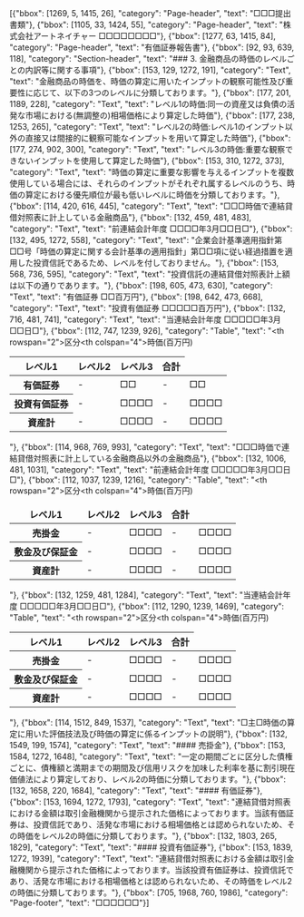 [{"bbox": [1269, 5, 1415, 26], "category": "Page-header", "text": "□□□提出書類"}, {"bbox": [1105, 33, 1424, 55], "category": "Page-header", "text": "株式会社アートネイチャー □□□□□□□□"}, {"bbox": [1277, 63, 1415, 84], "category": "Page-header", "text": "有価証券報告書"}, {"bbox": [92, 93, 639, 118], "category": "Section-header", "text": "### 3. 金融商品の時価のレベルごとの内訳等に関する事項"}, {"bbox": [153, 129, 1272, 191], "category": "Text", "text": "金融商品の時価を、時価の算定に用いたインプットの観察可能性及び重要性に応じて、以下の3つのレベルに分類しております。"}, {"bbox": [177, 201, 1189, 228], "category": "Text", "text": "レベル1の時価:同一の資産又は負債の活発な市場における(無調整の)相場価格により算定した時価"}, {"bbox": [177, 238, 1253, 265], "category": "Text", "text": "レベル2の時価:レベル1のインプット以外の直接又は間接的に観察可能なインプットを用いて算定した時価"}, {"bbox": [177, 274, 902, 300], "category": "Text", "text": "レベル3の時価:重要な観察できないインプットを使用して算定した時価"}, {"bbox": [153, 310, 1272, 373], "category": "Text", "text": "時価の算定に重要な影響を与えるインプットを複数使用している場合には、それらのインプットがそれぞれ属するレベルのうち、時価の算定における優先順位が最も低いレベルに時価を分類しております。"}, {"bbox": [114, 420, 616, 445], "category": "Text", "text": "□□□時価で連結貸借対照表に計上している金融商品"}, {"bbox": [132, 459, 481, 483], "category": "Text", "text": "前連結会計年度 □□□□年3月□□日□"}, {"bbox": [132, 495, 1272, 558], "category": "Text", "text": "企業会計基準適用指針第□□号「時価の算定に関する会計基準の適用指針」第□□項に従い経過措置を適用した投資信託であるため、レベルを付しておりません。"}, {"bbox": [153, 568, 736, 595], "category": "Text", "text": "投資信託の連結貸借対照表計上額は以下の通りであります。"}, {"bbox": [198, 605, 473, 630], "category": "Text", "text": "有価証券 □□百万円"}, {"bbox": [198, 642, 473, 668], "category": "Text", "text": "投資有価証券 □□□□□百万円"}, {"bbox": [132, 716, 481, 741], "category": "Text", "text": "当連結会計年度 □□□□□年3月□□日□"}, {"bbox": [112, 747, 1239, 926], "category": "Table", "text": "<table><thead><tr><th rowspan=\"2\">区分</th><th colspan=\"4\">時価(百万円)</th></tr><tr><th>レベル1</th><th>レベル2</th><th>レベル3</th><th>合計</th></tr></thead><tbody><tr><th>有価証券</th><td>-</td><td>□□</td><td>-</td><td>□□</td></tr><tr><th>投資有価証券</th><td>-</td><td>□□□□</td><td>-</td><td>□□□□</td></tr><tr><th>資産計</th><td>-</td><td>□□□□</td><td>-</td><td>□□□□</td></tr></tbody></table>"}, {"bbox": [114, 968, 769, 993], "category": "Text", "text": "□□□時価で連結貸借対照表に計上している金融商品以外の金融商品"}, {"bbox": [132, 1006, 481, 1031], "category": "Text", "text": "前連結会計年度 □□□□□年3月□□日□"}, {"bbox": [112, 1037, 1239, 1216], "category": "Table", "text": "<table><thead><tr><th rowspan=\"2\">区分</th><th colspan=\"4\">時価(百万円)</th></tr><tr><th>レベル1</th><th>レベル2</th><th>レベル3</th><th>合計</th></tr></thead><tbody><tr><th>売掛金</th><td>-</td><td>□□□□</td><td>-</td><td>□□□□</td></tr><tr><th>敷金及び保証金</th><td>-</td><td>□□□□</td><td>-</td><td>□□□□</td></tr><tr><th>資産計</th><td>-</td><td>□□□□</td><td>-</td><td>□□□□</td></tr></tbody></table>"}, {"bbox": [132, 1259, 481, 1284], "category": "Text", "text": "当連結会計年度 □□□□□年3月□□日□"}, {"bbox": [112, 1290, 1239, 1469], "category": "Table", "text": "<table><thead><tr><th rowspan=\"2\">区分</th><th colspan=\"4\">時価(百万円)</th></tr><tr><th>レベル1</th><th>レベル2</th><th>レベル3</th><th>合計</th></tr></thead><tbody><tr><th>売掛金</th><td>-</td><td>□□□□</td><td>-</td><td>□□□□</td></tr><tr><th>敷金及び保証金</th><td>-</td><td>□□□□</td><td>-</td><td>□□□□</td></tr><tr><th>資産計</th><td>-</td><td>□□□□</td><td>-</td><td>□□□□</td></tr></tbody></table>"}, {"bbox": [114, 1512, 849, 1537], "category": "Text", "text": "□主□時価の算定に用いた評価技法及び時価の算定に係るインプットの説明"}, {"bbox": [132, 1549, 199, 1574], "category": "Text", "text": "#### 売掛金"}, {"bbox": [153, 1584, 1272, 1648], "category": "Text", "text": "一定の期間ごとに区分した債権ごとに、債権額と満期までの期間及び信用リスクを加味した利率を基に割引現在価値法により算定しており、レベル2の時価に分類しております。"}, {"bbox": [132, 1658, 220, 1684], "category": "Text", "text": "#### 有価証券"}, {"bbox": [153, 1694, 1272, 1793], "category": "Text", "text": "連結貸借対照表における金額は取引金融機関から提示された価格によっております。当該有価証券は、投資信託であり、活発な市場における相場価格とは認められないため、その時価をレベル2の時価に分類しております。"}, {"bbox": [132, 1803, 265, 1829], "category": "Text", "text": "#### 投資有価証券"}, {"bbox": [153, 1839, 1272, 1939], "category": "Text", "text": "連結貸借対照表における金額は取引金融機関から提示された価格によっております。当該投資有価証券は、投資信託であり、活発な市場における相場価格とは認められないため、その時価をレベル2の時価に分類しております。"}, {"bbox": [705, 1968, 760, 1986], "category": "Page-footer", "text": "□□□□□□"}]